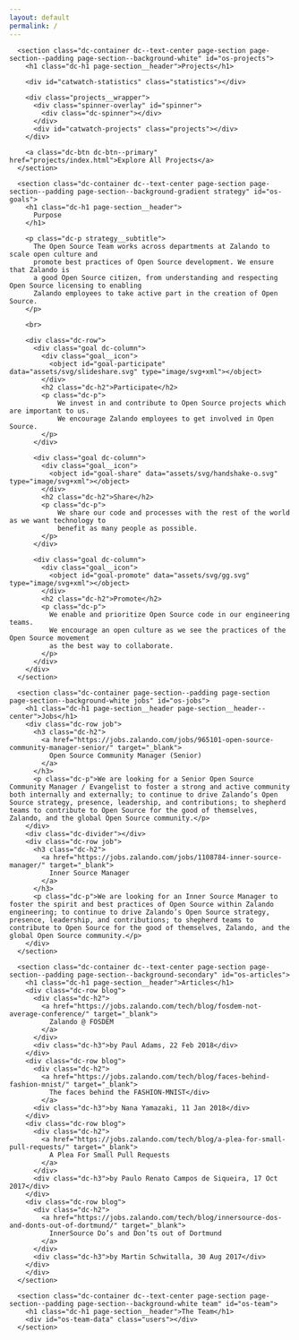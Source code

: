 ```yaml
---
layout: default
permalink: /
---
```

      <section class="dc-container dc--text-center page-section page-section--padding page-section--background-white" id="os-projects">
        <h1 class="dc-h1 page-section__header">Projects</h1>

        <div id="catwatch-statistics" class="statistics"></div>

        <div class="projects__wrapper">
          <div class="spinner-overlay" id="spinner">
            <div class="dc-spinner"></div>
          </div>
          <div id="catwatch-projects" class="projects"></div>
        </div>

        <a class="dc-btn dc-btn--primary" href="projects/index.html">Explore All Projects</a>
      </section>

      <section class="dc-container dc--text-center page-section page-section--padding page-section--background-gradient strategy" id="os-goals">
        <h1 class="dc-h1 page-section__header">
          Purpose
        </h1>

        <p class="dc-p strategy__subtitle">
          The Open Source Team works across departments at Zalando to scale open culture and
          promote best practices of Open Source development. We ensure that Zalando is
          a good Open Source citizen, from understanding and respecting Open Source licensing to enabling
          Zalando employees to take active part in the creation of Open Source.
        </p>

        <br>

        <div class="dc-row">
          <div class="goal dc-column">
            <div class="goal__icon">
              <object id="goal-participate" data="assets/svg/slideshare.svg" type="image/svg+xml"></object>
            </div>
            <h2 class="dc-h2">Participate</h2>
            <p class="dc-p">
                We invest in and contribute to Open Source projects which are important to us.
                We encourage Zalando employees to get involved in Open Source.
            </p>
          </div>

          <div class="goal dc-column">
            <div class="goal__icon">
              <object id="goal-share" data="assets/svg/handshake-o.svg" type="image/svg+xml"></object>
            </div>
            <h2 class="dc-h2">Share</h2>
            <p class="dc-p">
                We share our code and processes with the rest of the world as we want technology to
                benefit as many people as possible.
            </p>
          </div>

          <div class="goal dc-column">
            <div class="goal__icon">
              <object id="goal-promote" data="assets/svg/gg.svg" type="image/svg+xml"></object>
            </div>
            <h2 class="dc-h2">Promote</h2>
            <p class="dc-p">
              We enable and prioritize Open Source code in our engineering teams.
              We encourage an open culture as we see the practices of the Open Source movement
              as the best way to collaborate.
            </p>
          </div>
        </div>
      </section>

      <section class="dc-container page-section--padding page-section page-section--background-white jobs" id="os-jobs">
        <h1 class="dc-h1 page-section__header page-section__header--center">Jobs</h1>
        <div class="dc-row job">
          <h3 class="dc-h2">
            <a href="https://jobs.zalando.com/jobs/965101-open-source-community-manager-senior/" target="_blank">
              Open Source Community Manager (Senior)
            </a>
          </h3>
          <p class="dc-p">We are looking for a Senior Open Source Community Manager / Evangelist to foster a strong and active community both internally and externally; to continue to drive Zalando’s Open Source strategy, presence, leadership, and contributions; to shepherd teams to contribute to Open Source for the good of themselves, Zalando, and the global Open Source community.</p>
        </div>
        <div class="dc-divider"></div>
        <div class="dc-row job">
          <h3 class="dc-h2">
            <a href="https://jobs.zalando.com/jobs/1108784-inner-source-manager/" target="_blank">
              Inner Source Manager
            </a>
          </h3>
          <p class="dc-p">We are looking for an Inner Source Manager to foster the spirit and best practices of Open Source within Zalando engineering; to continue to drive Zalando’s Open Source strategy, presence, leadership, and contributions; to shepherd teams to contribute to Open Source for the good of themselves, Zalando, and the global Open Source community.</p>
        </div>
      </section>

      <section class="dc-container dc--text-center page-section page-section--padding page-section--background-secondary" id="os-articles">
        <h1 class="dc-h1 page-section__header">Articles</h1>
        <div class="dc-row blog">
          <div class="dc-h2">
            <a href="https://jobs.zalando.com/tech/blog/fosdem-not-average-conference/" target="_blank">
              Zalando @ FOSDEM
            </a>
          </div>
          <div class="dc-h3">by Paul Adams, 22 Feb 2018</div>
        </div>
        <div class="dc-row blog">
          <div class="dc-h2">
            <a href="https://jobs.zalando.com/tech/blog/faces-behind-fashion-mnist/" target="_blank">
              The faces behind the FASHION-MNIST</div>
            </a>
          <div class="dc-h3">by Nana Yamazaki, 11 Jan 2018</div>
        </div>
        <div class="dc-row blog">
          <div class="dc-h2">
            <a href="https://jobs.zalando.com/tech/blog/a-plea-for-small-pull-requests/" target="_blank">
              A Plea For Small Pull Requests
            </a>
          </div>
          <div class="dc-h3">by Paulo Renato Campos de Siqueira, 17 Oct 2017</div>
        </div>
        <div class="dc-row blog">
          <div class="dc-h2">
            <a href="https://jobs.zalando.com/tech/blog/innersource-dos-and-donts-out-of-dortmund/" target="_blank">
              InnerSource Do’s and Don’ts out of Dortmund
            </a>
          </div>
          <div class="dc-h3">by Martin Schwitalla, 30 Aug 2017</div>
        </div>
        </div>
      </section>

      <section class="dc-container dc--text-center page-section page-section--padding page-section--background-white team" id="os-team">
        <h1 class="dc-h1 page-section__header">The Team</h1>
        <div id="os-team-data" class="users"></div>
      </section>
